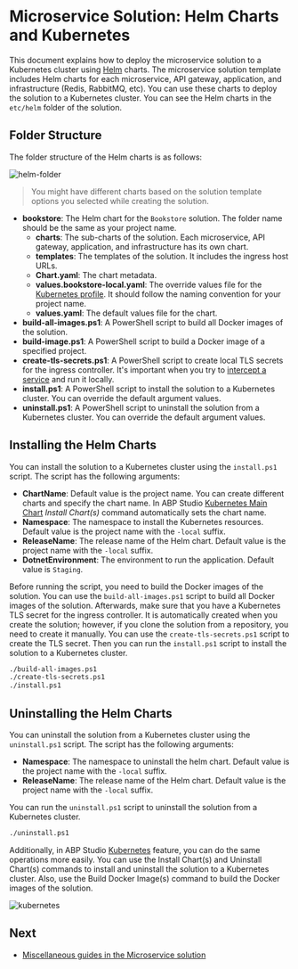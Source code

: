 # Microservice Solution: Helm Charts and Kubernetes

This document explains how to deploy the microservice solution to a Kubernetes cluster using [Helm](https://helm.sh/) charts. The microservice solution template includes Helm charts for each microservice, API gateway, application, and infrastructure (Redis, RabbitMQ, etc). You can use these charts to deploy the solution to a Kubernetes cluster. You can see the Helm charts in the `etc/helm` folder of the solution.

## Folder Structure

The folder structure of the Helm charts is as follows:

![helm-folder](images/helm-folder.png)

> You might have different charts based on the solution template options you selected while creating the solution.

* **bookstore**: The Helm chart for the `Bookstore` solution. The folder name should be the same as your project name.
  * **charts**: The sub-charts of the solution. Each microservice, API gateway, application, and infrastructure has its own chart.
  * **templates**: The templates of the solution. It includes the ingress host URLs.
  * **Chart.yaml**: The chart metadata.
  * **values.bookstore-local.yaml**: The override values file for the [Kubernetes profile](../../studio/kubernetes.md#profile). It should follow the naming convention for your project name.
  * **values.yaml**: The default values file for the chart.
* **build-all-images.ps1**: A PowerShell script to build all Docker images of the solution.
* **build-image.ps1**: A PowerShell script to build a Docker image of a specified project.
* **create-tls-secrets.ps1**: A PowerShell script to create local TLS secrets for the ingress controller. It's important when you try to [intercept a service](../../studio/kubernetes.md#intercept-a-service) and run it locally.
* **install.ps1**: A PowerShell script to install the solution to a Kubernetes cluster. You can override the default argument values.
* **uninstall.ps1**: A PowerShell script to uninstall the solution from a Kubernetes cluster. You can override the default argument values.

## Installing the Helm Charts

You can install the solution to a Kubernetes cluster using the `install.ps1` script. The script has the following arguments:

* **ChartName**: Default value is the project name. You can create different charts and specify the chart name. In ABP Studio [Kubernetes Main Chart](../../studio/kubernetes.md#main-chart) *Install Chart(s)* command automatically sets the chart name.
* **Namespace**: The namespace to install the Kubernetes resources. Default value is the project name with the `-local` suffix.
* **ReleaseName**: The release name of the Helm chart. Default value is the project name with the `-local` suffix.
* **DotnetEnvironment**: The environment to run the application. Default value is `Staging`.

Before running the script, you need to build the Docker images of the solution. You can use the `build-all-images.ps1` script to build all Docker images of the solution. Afterwards, make sure that you have a Kubernetes TLS secret for the ingress controller. It is automatically created when you create the solution; however, if you clone the solution from a repository, you need to create it manually. You can use the `create-tls-secrets.ps1` script to create the TLS secret. Then you can run the `install.ps1` script to install the solution to a Kubernetes cluster.

```bash
./build-all-images.ps1
./create-tls-secrets.ps1
./install.ps1
```

## Uninstalling the Helm Charts

You can uninstall the solution from a Kubernetes cluster using the `uninstall.ps1` script. The script has the following arguments:

* **Namespace**: The namespace to uninstall the helm chart. Default value is the project name with the `-local` suffix.
* **ReleaseName**: The release name of the Helm chart. Default value is the project name with the `-local` suffix.

You can run the `uninstall.ps1` script to uninstall the solution from a Kubernetes cluster.

```bash
./uninstall.ps1
```
Additionally, in ABP Studio [Kubernetes](../../studio/kubernetes.md) feature, you can do the same operations more easily. You can use the Install Chart(s) and Uninstall Chart(s) commands to install and uninstall the solution to a Kubernetes cluster. Also, use the Build Docker Image(s) command to build the Docker images of the solution.

![kubernetes](images/kubernetes.png)

## Next

* [Miscellaneous guides in the Microservice solution](guides.md)